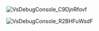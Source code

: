 ![VsDebugConsole_C9DjnRfovf](https://github.com/Maksym45/simple-store-OOP-CPP/assets/148090991/3b66cfba-78df-4dca-8d9c-6dfb0b9a419b)

![VsDebugConsole_R2BHFuWsdF](https://github.com/Maksym45/simple-store-OOP-CPP/assets/148090991/ca312859-bc12-4816-bb09-f8f5a4f7d392)

